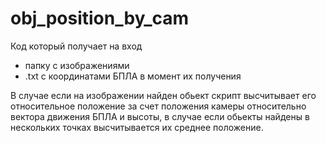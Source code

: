 # obj_position_by_cam

Код который получает на вход 
* папку с изображениями
* .txt с координатами БПЛА в момент их получения

В случае если на изображении найден обьект скрипт высчитывает его относительное положение за счет положения камеры относительно вектора движения БПЛА и высоты, в случае если обьекты найдены в нескольких точках высчитывается их среднее положение.
